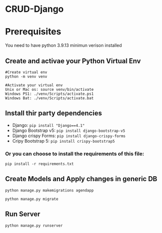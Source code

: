 # CRUD-Django

# Prerequisites
You need to have python 3.9.13 minimun verison installed

## Create and activae your Python Virtual Env
```
#Create virtual env
python -m venv venv

#Activate your virtual env
Unix or Mac os: source venv/bin/activate
Windows PS1: ./venv/Scripts/activate.ps1
Windows Bat: ./venv/Scripts/activate.bat
```

## Install thir party dependencies

- Django: `pip install "Django==4.1"`
- Django Bootstrap v5: `pip install django-bootstrap-v5`
- Django crispy Forms: `pip install django-crispy-forms`
- Cripy Bootstrap 5: `pip install crispy-bootstrap5`

### Or you can choose to install the requirements of this file:
```pip install -r requirements.txt```

## Create Models and Apply changes in generic DB
```
python manage.py makemigrations agendapp
```
```
python manage.py migrate
```

## Run Server
```
python manage.py runserver
```
